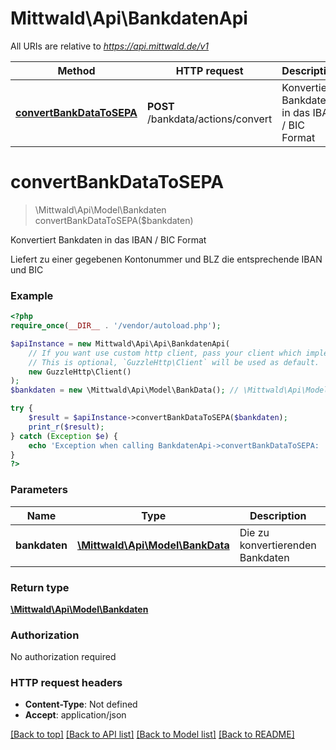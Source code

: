 # Mittwald\Api\BankdatenApi

All URIs are relative to *https://api.mittwald.de/v1*

Method | HTTP request | Description
------------- | ------------- | -------------
[**convertBankDataToSEPA**](BankdatenApi.md#convertBankDataToSEPA) | **POST** /bankdata/actions/convert | Konvertiert Bankdaten in das IBAN / BIC Format


# **convertBankDataToSEPA**
> \Mittwald\Api\Model\Bankdaten convertBankDataToSEPA($bankdaten)

Konvertiert Bankdaten in das IBAN / BIC Format

Liefert zu einer gegebenen Kontonummer und BLZ die entsprechende IBAN und BIC

### Example
```php
<?php
require_once(__DIR__ . '/vendor/autoload.php');

$apiInstance = new Mittwald\Api\Api\BankdatenApi(
    // If you want use custom http client, pass your client which implements `GuzzleHttp\ClientInterface`.
    // This is optional, `GuzzleHttp\Client` will be used as default.
    new GuzzleHttp\Client()
);
$bankdaten = new \Mittwald\Api\Model\BankData(); // \Mittwald\Api\Model\BankData | Die zu konvertierenden Bankdaten

try {
    $result = $apiInstance->convertBankDataToSEPA($bankdaten);
    print_r($result);
} catch (Exception $e) {
    echo 'Exception when calling BankdatenApi->convertBankDataToSEPA: ', $e->getMessage(), PHP_EOL;
}
?>
```

### Parameters

Name | Type | Description  | Notes
------------- | ------------- | ------------- | -------------
 **bankdaten** | [**\Mittwald\Api\Model\BankData**](../Model/BankData.md)| Die zu konvertierenden Bankdaten |

### Return type

[**\Mittwald\Api\Model\Bankdaten**](../Model/Bankdaten.md)

### Authorization

No authorization required

### HTTP request headers

 - **Content-Type**: Not defined
 - **Accept**: application/json

[[Back to top]](#) [[Back to API list]](../../README.md#documentation-for-api-endpoints) [[Back to Model list]](../../README.md#documentation-for-models) [[Back to README]](../../README.md)

